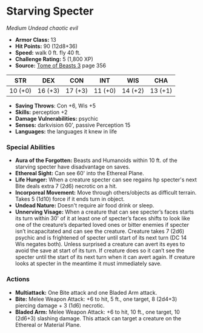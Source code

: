 # Starving Specter

*Medium* *Undead* *chaotic evil*

- **Armor Class:** 13
- **Hit Points:** 90 (12d8+36)
- **Speed:** walk 0 ft. fly 40 ft.
- **Challenge Rating:** 5 (1,800 XP)
- **Source:** [Tome of Beasts 3](https://koboldpress.com/kpstore/product/tome-of-beasts-3-for-5th-edition/) page 356

| STR | DEX | CON | INT | WIS | CHA |
| --- | --- | --- | --- | --- | --- |
| 10 (+0) | 16 (+3) | 17 (+3) | 11 (+0) | 14 (+2) | 13 (+1) |

- **Saving Throws**: Con +6, Wis +5
- **Skills:** perception +2
- **Damage Vulnerabilities:** psychic
- **Senses:** darkvision 60', passive Perception 15
- **Languages:** the languages it knew in life
### Special Abilities
- **Aura of the Forgotten:** Beasts and Humanoids within 10 ft. of the starving specter have disadvantage on saves.
- **Ethereal Sight:** Can see 60' into the Ethereal Plane.
- **Life Hunger:** When a creature specter can see regains hp specter's next Bite deals extra 7 (2d6) necrotic on a hit.
- **Incorporeal Movement:** Move through others/objects as difficult terrain. Takes 5 (1d10) force if it ends turn in object.
- **Undead Nature:** Doesn't require air food drink or sleep.
- **Unnerving Visage:** When a creature that can see specter’s faces starts its turn within 30' of it at least one of specter’s faces shifts to look like one of the creature’s departed loved ones or bitter enemies if specter isn’t incapacitated and can see the creature. Creature takes 7 (2d6) psychic and is frightened of specter until start of its next turn (DC 14 Wis negates both). Unless surprised a creature can avert its eyes to avoid the save at start of its turn. If creature does so it can’t see the specter until the start of its next turn when it can avert again. If creature looks at specter in the meantime it must immediately save.
### Actions
- **Multiattack:** One Bite attack and one Bladed Arm attack.
- **Bite:** Melee Weapon Attack: +6 to hit, 5 ft., one target, 8 (2d4+3) piercing damage + 3 (1d6) necrotic.
- **Bladed Arm:** Melee Weapon Attack: +6 to hit, 10 ft., one target, 10 (2d6+3) slashing damage. This attack can target a creature on the Ethereal or Material Plane.


